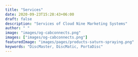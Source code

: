```yaml
---
title: "Services"
date: 2020-09-23T15:28:43+06:00
draft: false
description: "Services of Cloud Nine Marketing Systems"
author: " "
image: "images/og-cabconnects.png"
images: ["images/og-cabconnects.png"]
featuredImage: "images/pages/products-saturn-spraying.png"
keywords: "DiscMaster, DiscMatic, PortaDisc"
---
```

